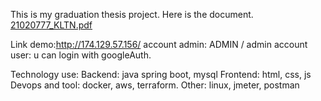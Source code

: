 This is my graduation thesis project.
Here is the document.
[21020777_KLTN.pdf](https://github.com/user-attachments/files/18125910/21020777_KLTN.pdf)

Link demo:http://174.129.57.156/
account admin: ADMIN / admin
account user: u can login with googleAuth.

Technology use:
Backend: java spring boot, mysql
Frontend: html, css, js 
Devops and tool: docker, aws, terraform.
Other: linux, jmeter, postman




